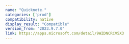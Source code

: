 ```yaml
---
name: "Quicknote."
categories: ['prod']
compatibility: native
display_result: "Compatible"
version_from: "2023.9.7.0"
link: https://apps.microsoft.com/detail/9WZDNCRCV5X3
---
```

